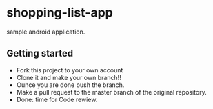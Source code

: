 # shopping-list-app
sample android application.

## Getting started
* Fork this project to your own account
* Clone it and make your own branch!!
* Ounce you are done push the branch.
* Make a pull request to the master branch of the original repository.
* Done: time for Code rewiew.
